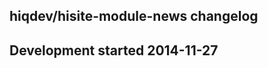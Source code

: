hiqdev/hisite-module-news changelog
-----------------------------------

## Development started 2014-11-27

